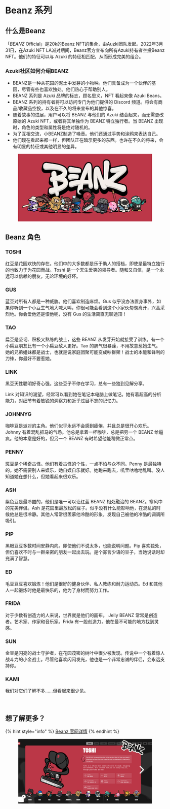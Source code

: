# Beanz 系列

## 什么是Beanz

「_BEANZ_ Official」是20k的Beanz NFT的集合，由Auzki团队发起。2022年3月31日，在Azuki NFT LA派对期间，Beanz官方宣布向所有Azuki持有者空投Beanz NFT。他们的特征可以与 Azuki 的特征相匹配，从而形成完美的组合。

### Azuki社区如何介绍BEANZ

* BEANZ是一种从花园的泥土中发芽的小物种。他们具备成为一个伙伴的基因，尽管有些也喜欢独处。他们热心于帮助别人。
* BEANZ 系列是 Azuki 品牌的标志，顾名思义，NFT 看起来像 Azuki Beans。
* BEANZ 系列的持有者将可以访问专门为他们提供的 Discord 频道。将会有商品/收藏品空投，以及在不久的将来宣布的其他惊喜。
* 随着故事的进展，用户可以将 BEANZ 与他们的 Azuki 结合起来，而无需更改原始的 Azuki NFT，或者将其单独作为 BEANZ 特立独行者。当 BEANZ 出现时，角色的类型和属性将是绝对随机的。
* 为了互相交流，小BEANZ制造了噪音。他们还通过手势和涂鸦来表达自己。
* 他们现在看起来都一样，但团队正在暗示更多的东西。也许在不久的将来，会有明显的特征或其他明显的差异。

<figure><img src="../.gitbook/assets/image (6) (2).png" alt=""><figcaption></figcaption></figure>

## Beanz 角色

### TOSHI

红豆是花园欢快的存在。他们中的大多数都是乐于助人的搭档，即使是最特立独行的也致力于为花园而战。Toshi 是一个天生爱笑的领导者。随和又自信，是一个永远可以信赖的朋友，无论环境的好坏。

### GUS

蓝豆对所有人都是一种威胁。他们喜欢制造麻烦。Gus 似乎没办法置身事外，如果你听到一个小豆生气地大喊大叫，你很可能会看到这个小家伙匆匆离开，兴高采烈地。你会爱他还是恨他呢，没有 Gus 的生活简直无聊透顶！

### TAO

扁豆是坚韧、积极又熟练的战士，这些 BEANZ 从发芽开始就接受了训练。有一个小扁豆朋友比有一个小扁豆敌人更好。Tao 的脾气很暴躁，不用故意惹她生气。她的兄弟姐妹都是战士，也就是说家庭团聚可能变成吵群架！战士的本能和锋利的刀锋，你最好不要惹她。

### LINK

黑豆天性聪明好奇心强。这些豆子不停在学习，总有一些独到见解分享。

Link 对知识的渴望，经常可以看到她在笔记本电脑上做笔记。她有着超高的分析能力，对细节有着敏锐的洞察力和近乎过目不忘的记忆力。

### JOHNNYG

咖啡豆是派对的主角。他们似乎永远不会感到疲倦，并且总是很开心欢乐。Johnny 有着混乱抓马的气场。他总是拿着一杯咖啡，总是把另一个 BEANZ 给逼疯。他的本意是好的，但另一个 BEANZ 有时希望他能稍微正常点。

### PENNY

斑豆是个稀奇古怪。他们有着古怪的个性，一点不怕与众不同。Penny 是最独特的。她不需要别人来娱乐，她自娱自乐就好。她跑来跑去，叽里咕噜地乱叫。没人知道她在想什么，但她看起来很欢乐。

### ASH

紫色豆是最冷酷的，他们是唯一可以让红蓝 BEANZ 相处融洽的 BEANZ。寒风中的完美伴侣。Ash 是花园里最放松的豆子。似乎没有什么能影响他，在混乱的时候他总是很冷静。其他人常常很羡慕他冷酷的形象，发现自己被他的冷酷的调调所吸引。

### PIP

黑眼豆豆多数时间安静内向。即使他们不说太多，也能说明问题。Pip 喜欢独处，但仍喜欢不时与一群亲密的朋友一起出去玩。是个寡言少语的豆子，当她说话时却充满了智慧。

### ED

毛豆豆豆喜欢锻炼！他们是很好的健身伙伴、私人教练和耐力运动员。Ed 和其他人一起锻炼时他是最快乐的，他为了身材而努力工作。

### FRIDA

对于少数有创造力的人来说，世界就是他们的画布。 Jelly BEANZ 常常是创造者。艺术家、作家和音乐家。Frida 有一股创造力，他在最不可能的地方找到灵感。

### SUN

金豆是闪亮的战士守护者，在花园茂密的树叶中很少被发现。传说中一个有着惊人战斗力的小金战士。尽管他喜欢闪闪发光，他也是一个非常忠诚的伴侣，会永远支持你。

### KAMI

我们对它们了解不多……但看起来很少见。

<figure><img src="https://pic2.zhimg.com/80/v2-4a7af97ff4e7b41de7e944d0168fd239_720w.webp" alt=""><figcaption></figcaption></figure>

## 想了解更多？

{% hint style="info" %}
[Beanz 官网详情](https://www.azuki.com/beanz)
{% endhint %}

<figure><img src="../.gitbook/assets/image (9).png" alt=""><figcaption></figcaption></figure>

